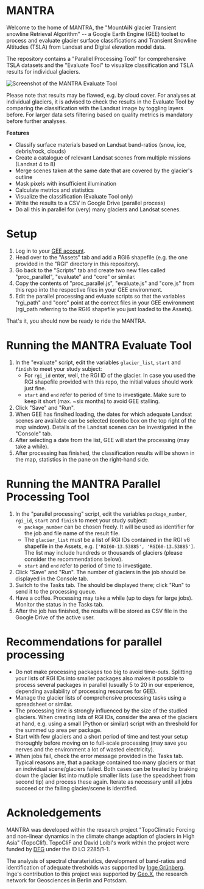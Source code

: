 # MANTRA
Welcome to the home of MANTRA, the "MountAiN glacier Transient snowline Retrieval Algorithm" -- a Google Earth Engine (GEE) toolset to process and evaluate glacier surface classifications and Transient Snowline Altitudes (TSLA) from Landsat and Digital elevation model data.

The repository contains a "Parallel Processing Tool" for comprehensive TSLA datasets and the "Evaluate Tool" to visualize classification and TSLA results for individual glaciers. 

<img src="https://github.com/cryotools/mantra/blob/main/supplement/mantra-evaluate-screenshot.png" alt="Screenshot of the MANTRA Evaluate Tool">

Please note that results may be flawed, e.g. by cloud cover. For analyses at individual glaciers, it is advised to check the results in the Evaluate Tool by comparing the classification with the Landsat image by toggling layers before. For larger data sets filtering based on quality metrics is mandatory before further analyses.

**Features**
- Classify surface materials based on Landsat band-ratios (snow, ice, debris/rock, clouds)
- Create a catalogue of relevant Landsat scenes from multiple missions (Landsat 4 to 8)
- Merge scenes taken at the same date that are covered by the glacier's outline
- Mask pixels with insufficient illumination
- Calculate metrics and statistics
- Visualize the classification (Evaluate Tool only)
- Write the results to a CSV in Google Drive (parallel process)
- Do all this in parallel for (very) many glaciers and Landsat scenes.


# Setup

1. Log in to your [GEE account](https://code.earthengine.google.com/).
2. Head over to the "Assets" tab and add a RGI6 shapefile (e.g. the one provided in the "RGI" directory in this repository).
3. Go back to the "Scripts" tab and create two new files called "proc_parallel", "evaluate" and "core" or similar.
4. Copy the contents of "proc_parallel.js", "evaluate.js" and "core.js" from this repo into the respective files in your GEE environment.
5. Edit the parallel processing and evluate scripts so that the variables "rgi_path" and "core" point at the correct files in your GEE environment (rgi_path referring to the RGI6 shapefile you just loaded to the Assets). 

That's it, you should now be ready to ride the MANTRA.

# Running the MANTRA Evaluate Tool
1. In the "evaluate" script, edit the variables `glacier_list`, `start` and `finish` to meet your study subject:
    - For `rgi_id` enter, well, the RGI ID of the glacier. In case you used the RGI shapefile provided with this repo, the initial values should work just fine.
    - `start` and `end` refer to period of time to investigate. Make sure to keep it short (max. ~six months) to avoid GEE stalling.
2. Click "Save" and "Run".
3. When GEE has finsihed loading, the dates for which adequate Landsat scenes are available can be selected (combo box on the top right of the map window). Details of the Landsat scenes can be investigated in the "Console" tab.
4. After selecting a date from the list, GEE will start the processing (may take a while).
5. After processing has finished, the classification results will be shown in the map, statistics in the pane on the right-hand side.

# Running the MANTRA Parallel Processing Tool
1. In the "parallel processing" script, edit the variables `package_number`, `rgi_id`, `start` and `finish` to meet your study subject:
    - `package_number` can be chosen freely. It will be used as identifier for the job and file name of the result file. 
    - The `glacier_list` must be a list of RGI IDs contained in the RGI v6 shapefile in the Assets, e.g. `['RGI60-13.53885', 'RGI60-13.53885']`. The list may include hundreds or thousands of glaciers (please consider the recommendations below). 
    - `start` and `end` refer to period of time to investigate.
2. Click "Save" and "Run". The number of glaciers in the job should be displayed in the Console tab.
3. Switch to the Tasks tab. The should be displayed there; click "Run" to send it to the processing queue.
4. Have a coffee. Processing may take a while (up to days for large jobs). Monitor the status in the Tasks tab.
5. After the job has finished, the results will be stored as CSV file in the Google Drive of the active user.

# Recommendations for parallel processing
- Do not make processing packages too big to avoid time-outs. Splitting your lists of RGI IDs into smaller packages also makes it possible to process several packages in parallel (usually 5 to 20 in our experience, depending availability of processing resources for GEE).
- Manage the glacier lists of comprehensive processing tasks using a spreadsheet or similar.
- The processing time is strongly influenced by the size of the studied glaciers. When creating lists of RGI IDs, consider the area of the glaciers at hand, e.g. using a small (Python or similar) script with an threshold for the summed up area per package.
- Start with few glaciers and a short period of time and test your setup thoroughly before moving on to full-scale processing (may save you nerves and the environment a lot of wasted electricity).
- When jobs fail, check the error message provided in the Tasks tab. Typical reasons are, that a package contained too many glaciers or that an individual scene/glaciers failed. Both cases can be treated by braking down the glacier list into mutliple smaller lists (use the speadsheet from second tip) and process these again. Iterate as necessary until all jobs succeed or the failing glacier/scene is identified.


# Acknoledgements
MANTRA was developed within the research project "TopoClimatic Forcing and non-linear dynamics in the climate change adaption of glaciers in High Asia" (TopoClif). TopoCliF and David Loibl's work within the project were funded by [DFG](https://gepris.dfg.de/gepris/projekt/356944332) under the ID LO 2285/1-1.

The analysis of spectral charateristics, development of band-ratios and identification of adequate thresholds was supported by [Inge Grünberg](https://orcid.org/0000-0002-5748-8102). Inge's contribution to this project was supported by [Geo.X](https://www.geo-x.net/), the research network for Geosciences in Berlin and Potsdam.


